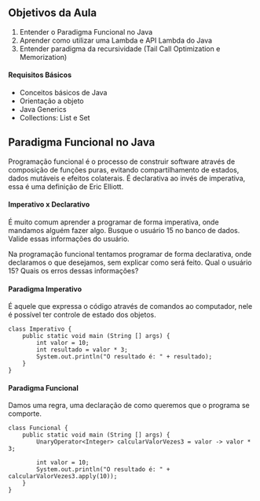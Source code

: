 ## Objetivos da Aula

1. Entender o Paradigma Funcional no Java
2. Aprender como utilizar uma Lambda e API Lambda do Java
3. Entender paradigma da recursividade (Tail Call Optimization e Memorization)

#### Requisitos Básicos

- Conceitos básicos de Java
- Orientação a objeto
- Java Generics
- Collections: List e Set

## Paradigma Funcional no Java

Programação funcional é o processo de construir software através de composição de funções puras, evitando compartilhamento de estados, dados mutáveis e efeitos colaterais. É declarativa ao invés de imperativa, essa é uma definição de Eric Elliott.

#### Imperativo x Declarativo

É muito comum aprender a programar de forma imperativa, onde mandamos alguém fazer algo. Busque o usuário 15 no banco de dados. Valide essas informações do usuário.

Na programação funcional tentamos programar de forma declarativa, onde declaramos o que desejamos, sem explicar como será feito. Qual o usuário 15? Quais os erros dessas informações?

#### Paradigma Imperativo

É aquele que expressa o código através de comandos ao computador, nele é possível ter controle de estado dos objetos.

```
class Imperativo {
	public static void main (String [] args) {
		int valor = 10;
		int resultado = valor * 3;
		System.out.println("O resultado é: " + resultado);
	}
}
```

#### Paradigma Funcional

Damos uma regra, uma declaração de como queremos que o programa se comporte.

```
class Funcional {
	public static void main (String [] args) {
		UnaryOperator<Integer> calcularValorVezes3 = valor -> valor * 3;
		
		int valor = 10;
		System.out.println("O resultado é: " + calcularValorVezes3.apply(10));
	}
}
```

